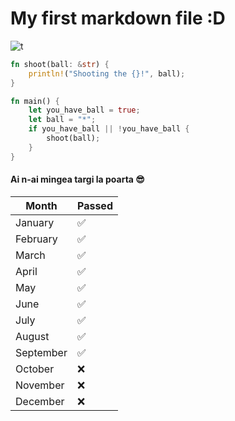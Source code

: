 # My first markdown file :D

![t](./jose.gif)

```rust
fn shoot(ball: &str) {
    println!("Shooting the {}!", ball);
}

fn main() {
    let you_have_ball = true;
    let ball = "*";
    if you_have_ball || !you_have_ball {
        shoot(ball);
    }
}
```
#### Ai n-ai mingea targi la poarta 😎

| Month    | Passed |
| -------- | ------- |
| January  |   ✅  |
| February |  ✅    |
| March    |  ✅   |
| April    |  ✅   |
| May    |  ✅   |
| June    |   ✅  |
| July    |   ✅  |
| August    |  ✅   |
| September    |  ✅   |
| October    |   ❌  |
| November    |   ❌  |
| December    |  ❌   |
